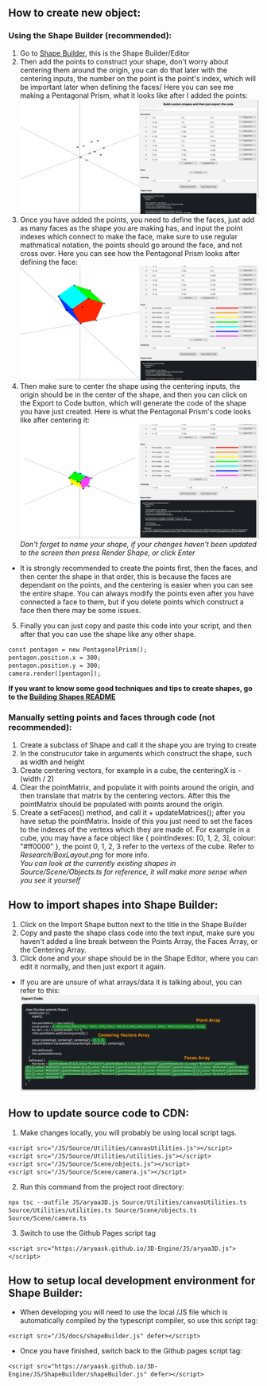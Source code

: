 ## How to create new object:
### Using the Shape Builder (**recommended**):
1. Go to [Shape Builder](https://aryaask.github.io/3D-Engine/ShapeBuilder/), this is the Shape Builder/Editor
2. Then add the points to construct your shape, don't worry about centering them around the origin, you can do that later with the centering inputs, the number on the point is the point's index, which will be important later when defining the faces/ Here you can see me making a Pentagonal Prism, what it looks like after I added the points:\
![Shape Builder Preview 1](https://github.com/AryaaSk/3D-Engine/blob/master/Previews/ShapeBuilderPreview1.png?raw=true)
3. Once you have added the points, you need to define the faces, just add as many faces as the shape you are making has, and input the point indexes which connect to make the face, make sure to use regular mathmatical notation, the points should go around the face, and not cross over. Here you can see how the Pentagonal Prism looks after defining the face:\
![Shape Builder Preview 2](https://github.com/AryaaSk/3D-Engine/blob/master/Previews/ShapeBuilderPreview2.png?raw=true)
4. Then make sure to center the shape using the centering inputs, the origin should be in the center of the shape, and then you can click on the Export to Code button, which will generate the code of the shape you have just created. Here is what the Pentagonal Prism's code looks like after centering it:\
![Shape Builder Preview 3](https://github.com/AryaaSk/3D-Engine/blob/master/Previews/ShapeBuilderPreview3.png?raw=true)\
*Don't forget to name your shape, if your changes haven't been updated to the screen then press Render Shape, or click Enter*
- It is strongly recommended to create the points first, then the faces, and then center the shape in that order, this is because the faces are dependant on the points, and the centering is easier when you can see the entire shape. You can always modify the points even after you have connected a face to them, but if you delete points which construct a face then there may be some issues.

5. Finally you can just copy and paste this code into your script, and then after that you can use the shape like any other shape.
```
const pentagon = new PentagonalPrism();
pentagon.position.x = 300;
pentagon.position.y = 300;
camera.render([pentagon]);
```
**If you want to know some good techniques and tips to create shapes, go to the [Building Shapes README](buildingShapes.md)**

### Manually setting points and faces through code (**not recommended**):
1. Create a subclass of Shape and call it the shape you are trying to create
2. In the construcutor take in arguments which construct the shape, such as width and height
3. Create centering vectors, for example in a cube, the centeringX is -(width / 2)
4. Clear the pointMatrix, and populate it with points around the origin, and then translate that matrix by the centering vectors. After this the pointMatrix should be populated with points around the origin.
5. Create a setFaces() method, and call it + updateMatrices(); after you have setup the pointMatrix. Inside of this you just need to set the faces to the indexes of the vertexs which they are made of. For example in a cube, you may have a face object like { pointIndexes: [0, 1, 2, 3], colour: "#ff0000" }, the point 0, 1, 2, 3 refer to the vertexs of the cube. Refer to *Research/BoxLayout.png* for more info.\
*You can look at the currently existing shapes in Source/Scene/Objects.ts for reference, it will make more sense when you see it yourself*

## How to import shapes into Shape Builder:
1. Click on the Import Shape button next to the title in the Shape Builder
2. Copy and paste the shape class code into the text input, make sure you haven't added a line break between the Points Array, the Faces Array, or the Centering Array.
3. Click done and your shape should be in the Shape Editor, where you can edit it normally, and then just export it again.

- If you are are unsure of what arrays/data it is talking about, you can refer to this:\
![Shape Builder Code](https://github.com/AryaaSk/3D-Engine/blob/master/Previews/ImportCodeExplanation.png?raw=true)

## How to update source code to CDN:
1. Make changes locally, you will probably be using local script tags.
```
<script src="/JS/Source/Utilities/canvasUtilities.js"></script>
<script src="/JS/Source/Utilities/utilities.js"></script>
<script src="/JS/Source/Scene/objects.js"></script>
<script src="/JS/Source/Scene/camera.js"></script>
```
2. Run this command from the project root directory: 
```
npx tsc --outfile JS/aryaa3D.js Source/Utilities/canvasUtilities.ts Source/Utilities/utilities.ts Source/Scene/objects.ts Source/Scene/camera.ts
```
3. Switch to use the Github Pages script tag
```
<script src="https://aryaask.github.io/3D-Engine/JS/aryaa3D.js"></script>
```

## How to setup local development environment for Shape Builder:
- When developing you will need to use the local /JS file which is automatically compiled by the typescript compiler, so use this script tag:
```
<script src="/JS/docs/shapeBuilder.js" defer></script>
```
- Once you have finished, switch back to the Github pages script tag:
```
<script src="https://aryaask.github.io/3D-Engine/JS/ShapeBuilder/shapeBuilder.js" defer></script>
```